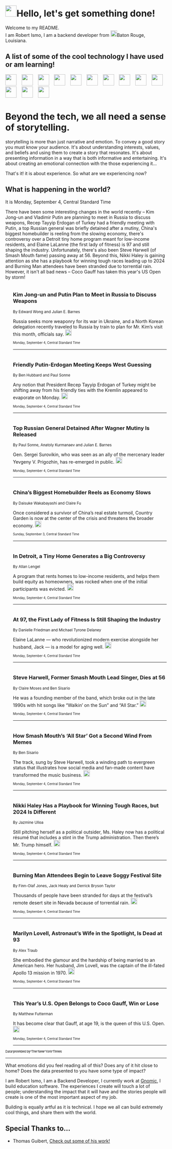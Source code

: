 <h1><img src="https://emojis.slackmojis.com/emojis/images/1643514375/3493/hot-coffee.gif?1643514375" width="35"/>Hello, let's get something done!</h1>

<p>Welcome to my README.<br/>
I am Robert Ismo, I am a backend developer from <img src="https://emojis.slackmojis.com/emojis/images/1638395689/50435/moulin_rouge.png?1638395689" width="20"/>Baton Rouge, Louisiana.</p>
<h2>A list of some of the cool technology I have used or am learning!</h2>
<p>
<img src="https://emojis.slackmojis.com/emojis/images/1643516091/21142/meow_bongotap.gif?1643516091" width="35" alt="">
<img src="https://img.shields.io/badge/Favorite%20Frontend%20Framework-SvelteKit-f83903" alt="">
<img src="https://img.shields.io/badge/Second%20Favorite-Vue-40b581" alt="">
<img src="https://img.shields.io/badge/Most%20Used%20Runtime-Nodejs-78b061" alt="">
<img src="https://emojis.slackmojis.com/emojis/images/1643517416/34482/fire.gif?1643517416" width="35" alt="">
<img src="https://img.shields.io/badge/Javascript%20But%20Better-Typescript-0078ca" alt="">
<img src="https://img.shields.io/badge/Favorite%20Language-Elixir-3e244d" alt="">
<img src="https://img.shields.io/badge/Containerize%20Everything-Docker-6ac9ef" alt="">
<img src="https://emojis.slackmojis.com/emojis/images/1643514596/5999/meow_party.gif?1643514596" width="35" alt="">
<img src="https://img.shields.io/badge/API%20Love%20Language-Graphql-de32a5" alt="">
<img src="https://img.shields.io/badge/Our%20Favorite%20Version%20Controller-Git-e94f33" alt="">
<img src="https://img.shields.io/badge/Favorite%20Database-Redis-d42d1d" alt="">
<img src="https://emojis.slackmojis.com/emojis/images/1643514559/5584/deployparrot.gif?1643514559" width="35" alt="">
<img src="https://img.shields.io/badge/Container%20Interstate-RabbitMQ-f66200" alt="">
<img src="https://img.shields.io/badge/Gotta%20Learn-Kubernetes-316adf" alt="">
<img src="https://img.shields.io/badge/Really%20Mature%20Now-WASM-654fef" alt="">
<img src="https://emojis.slackmojis.com/emojis/images/1666642497/61942/dance_vibe.gif?1666642497" width="35" alt="">
<img src="https://img.shields.io/badge/For%20My%20M1-ARM64-657d96" alt="">
<img src="https://img.shields.io/badge/Loving%20This%20So%20Much-TailwindCSS-17bcb5" alt="">
<img src="https://img.shields.io/badge/Cool%20Build%20Tool-Vite-f9cb24" alt="">
<img src="https://emojis.slackmojis.com/emojis/images/1669231376/62819/working-on-it.gif?1669231376" width="35" alt="">
<img src="https://img.shields.io/badge/Fun%20and%20Easy%20Database-MongoDB-5f8c49" alt="">
<img src="https://img.shields.io/badge/JS%20Life%20Support-NPM-c73737" alt="">
<img src="https://img.shields.io/badge/I%20Liked%20It-DynamoDB-0073b9" alt="">
<img src="https://emojis.slackmojis.com/emojis/images/1643514045/46/question.gif?1643514045" width="35" alt="">
<img src="https://img.shields.io/badge/cool-React-60d6f9" alt="">
<img src="https://img.shields.io/badge/Future%20Big%20Project-Lambda-f37e00" alt="">
<img src="https://img.shields.io/badge/NPM%20But%20Better-PNPM-f1aa07" alt="">
<img src="https://emojis.slackmojis.com/emojis/images/1643514943/9662/fbwow.gif?1643514943" width="35" alt="">
<img src="https://img.shields.io/badge/First%20Language-C-662079" alt="">
<img src="https://img.shields.io/badge/Where%20I%20Deploy%20Frontend-Vercel-000000" alt="">
<img src="https://img.shields.io/badge/Who%20Does%20not%20Want%20an%20App-Swift-f9492a" alt="">
<img src="https://emojis.slackmojis.com/emojis/images/1643514058/151/javascript.png?1643514058" width="35" alt="">
<img src="https://img.shields.io/badge/cool-Python-fbd542" alt="">
<img src="https://img.shields.io/badge/Favorite%20Something-Stripe-656cdc" alt="">
<img src="https://img.shields.io/badge/Of%20Course-HTML5-ed6327" alt="">
<img src="https://emojis.slackmojis.com/emojis/images/1660415405/60731/bomb.gif?1660415405" width="35" alt="">
<img src="https://img.shields.io/badge/hate-CSS-2964ec" alt="">
<img src="https://img.shields.io/badge/Learning-CircleCI-141215" alt="">
<img src="https://img.shields.io/badge/Learning-Rust-fbbb3b" alt="">
<img src="https://emojis.slackmojis.com/emojis/images/1660415397/60712/writing-hand.gif?1660415397" width="35" alt="">
<img src="https://img.shields.io/badge/Dev%20Browser%20of%20Choice-Firefox-cc4e26" alt="">
<img src="https://img.shields.io/badge/Recoverying%20From%20Windows-UNIX-1781e3" alt="">
<img src="https://img.shields.io/badge/LOVE-LogSeq-90c1c2" alt="">
<img src="https://emojis.slackmojis.com/emojis/images/1643514066/223/kirby.gif?1643514066" width="35" alt="">
<img src="https://img.shields.io/badge/Daily%20Driver-MacOS-e6e6e8" alt="">
<img src="https://img.shields.io/badge/Git%20Server-Github-000000" alt="">
<img src="https://img.shields.io/badge/enjoyable-EC2-f17428" alt="">
<img src="https://emojis.slackmojis.com/emojis/images/1643514239/2069/excited.gif?1643514239" width="35" alt="">
</p>
<h1>Beyond the tech, we all need a sense of storytelling.</h1>
<p>storytelling is more than just narrative and emotion. To convey a good story you must know your audience. It's about understanding interests, values, and beliefs and using them to create a story that resonates. It's about presenting information in a way that is both informative and entertaining. It's about creating an emotional connection with the those experiencing it...</p>
<p>That's it! it is about experience. So what are we experiencing now?</p>
<h2>What is happening in the world?</h2>
<p>It is Monday, September 4, Central Standard Time</p>
<p>
There have been some interesting changes in the world recently – Kim Jong-un and Vladimir Putin are planning to meet in Russia to discuss weapons, Recep Tayyip Erdogan of Turkey had a friendly meeting with Putin, a top Russian general was briefly detained after a mutiny, China&#39;s biggest homebuilder is reeling from the slowing economy, there&#39;s controversy over a Detroit tiny home program meant for low-income residents, and Elaine LaLanne (the first lady of fitness) is 97 and still shaping the industry. Unfortunately, there&#39;s also been Steve Harwell (of Smash Mouth fame) passing away at 56. Beyond this, Nikki Haley is gaining attention as she has a playbook for winning tough races leading up to 2024 and Burning Man attendees have been stranded due to torrential rain. However, it isn&#39;t all bad news – Coco Gauff has taken this year&#39;s US Open by storm!</p>
<ol>
<img src="https://img.shields.io/badge/-us-blue" alt="">
<h3>Kim Jong-un and Putin Plan to Meet in Russia to Discuss Weapons</h3>
<sub>By Edward Wong and Julian E. Barnes</sub>
<p>Russia seeks more weaponry for its war in Ukraine, and a North Korean delegation recently traveled to Russia by train to plan for Mr. Kim’s visit this month, officials say.  <a href="https://nyti.ms/4825m5e"><img src="https://developer.nytimes.com/files/poweredby_nytimes_30b.png?v=1583354208352" height="20"></a></p>
<sub><sub>Monday, September 4, Central Standard Time</sub></sub>
<hr/>
<img src="https://img.shields.io/badge/-world-blue" alt="">
<h3>Friendly Putin-Erdogan Meeting Keeps West Guessing</h3>
<sub>By Ben Hubbard and Paul Sonne</sub>
<p>Any notion that President Recep Tayyip Erdogan of Turkey might be shifting away from his friendly ties with the Kremlin appeared to evaporate on Monday.  <a href="https://nyti.ms/3PoEoxd"><img src="https://developer.nytimes.com/files/poweredby_nytimes_30b.png?v=1583354208352" height="20"></a></p>
<sub><sub>Monday, September 4, Central Standard Time</sub></sub>
<hr/>
<img src="https://img.shields.io/badge/-world-blue" alt="">
<h3>Top Russian General Detained After Wagner Mutiny Is Released</h3>
<sub>By Paul Sonne, Anatoly Kurmanaev and Julian E. Barnes</sub>
<p>Gen. Sergei Surovikin, who was seen as an ally of the mercenary leader Yevgeny V. Prigozhin, has re-emerged in public.  <a href="https://nyti.ms/3EpMRda"><img src="https://developer.nytimes.com/files/poweredby_nytimes_30b.png?v=1583354208352" height="20"></a></p>
<sub><sub>Monday, September 4, Central Standard Time</sub></sub>
<hr/>
<img src="https://img.shields.io/badge/-business-blue" alt="">
<h3>China’s Biggest Homebuilder Reels as Economy Slows</h3>
<sub>By Daisuke Wakabayashi and Claire Fu</sub>
<p>Once considered a survivor of China’s real estate turmoil, Country Garden is now at the center of the crisis and threatens the broader economy.  <a href="https://nyti.ms/44EVsmS"><img src="https://developer.nytimes.com/files/poweredby_nytimes_30b.png?v=1583354208352" height="20"></a></p>
<sub><sub>Sunday, September 3, Central Standard Time</sub></sub>
<hr/>
<img src="https://img.shields.io/badge/-realestate-blue" alt="">
<h3>In Detroit, a Tiny Home Generates a Big Controversy</h3>
<sub>By Allan Lengel</sub>
<p>A program that rents homes to low-income residents, and helps them build equity as homeowners, was rocked when one of the initial participants was evicted.  <a href="https://nyti.ms/3qRDLmy"><img src="https://developer.nytimes.com/files/poweredby_nytimes_30b.png?v=1583354208352" height="20"></a></p>
<sub><sub>Monday, September 4, Central Standard Time</sub></sub>
<hr/>
<img src="https://img.shields.io/badge/-well-blue" alt="">
<h3>At 97, the First Lady of Fitness Is Still Shaping the Industry</h3>
<sub>By Danielle Friedman and Michael Tyrone Delaney</sub>
<p>Elaine LaLanne — who revolutionized modern exercise alongside her husband, Jack — is a model for aging well.  <a href="https://nyti.ms/3R6TpFb"><img src="https://developer.nytimes.com/files/poweredby_nytimes_30b.png?v=1583354208352" height="20"></a></p>
<sub><sub>Monday, September 4, Central Standard Time</sub></sub>
<hr/>
<img src="https://img.shields.io/badge/-arts-blue" alt="">
<h3>Steve Harwell, Former Smash Mouth Lead Singer, Dies at 56</h3>
<sub>By Claire Moses and Ben Sisario</sub>
<p>He was a founding member of the band, which broke out in the late 1990s with hit songs like “Walkin’ on the Sun” and “All Star.”  <a href="https://nyti.ms/45TrlJA"><img src="https://developer.nytimes.com/files/poweredby_nytimes_30b.png?v=1583354208352" height="20"></a></p>
<sub><sub>Monday, September 4, Central Standard Time</sub></sub>
<hr/>
<img src="https://img.shields.io/badge/-arts-blue" alt="">
<h3>How Smash Mouth’s ‘All Star’ Got a Second Wind From Memes</h3>
<sub>By Ben Sisario</sub>
<p>The track, sung by Steve Harwell, took a winding path to evergreen status that illustrates how social media and fan-made content have transformed the music business.  <a href="https://nyti.ms/3PpOkGK"><img src="https://developer.nytimes.com/files/poweredby_nytimes_30b.png?v=1583354208352" height="20"></a></p>
<sub><sub>Monday, September 4, Central Standard Time</sub></sub>
<hr/>
<img src="https://img.shields.io/badge/-us-blue" alt="">
<h3>Nikki Haley Has a Playbook for Winning Tough Races, but 2024 Is Different</h3>
<sub>By Jazmine Ulloa</sub>
<p>Still pitching herself as a political outsider, Ms. Haley now has a political résumé that includes a stint in the Trump administration. Then there’s Mr. Trump himself.  <a href="https://nyti.ms/47WsC4l"><img src="https://developer.nytimes.com/files/poweredby_nytimes_30b.png?v=1583354208352" height="20"></a></p>
<sub><sub>Monday, September 4, Central Standard Time</sub></sub>
<hr/>
<img src="https://img.shields.io/badge/-us-blue" alt="">
<h3>Burning Man Attendees Begin to Leave Soggy Festival Site</h3>
<sub>By Finn-Olaf Jones, Jack Healy and Derrick Bryson Taylor</sub>
<p>Thousands of people have been stranded for days at the festival’s remote desert site in Nevada because of torrential rain.  <a href="https://nyti.ms/44EqdbV"><img src="https://developer.nytimes.com/files/poweredby_nytimes_30b.png?v=1583354208352" height="20"></a></p>
<sub><sub>Monday, September 4, Central Standard Time</sub></sub>
<hr/>
<img src="https://img.shields.io/badge/-us-blue" alt="">
<h3>Marilyn Lovell, Astronaut’s Wife in the Spotlight, Is Dead at 93</h3>
<sub>By Alex Traub</sub>
<p>She embodied the glamour and the hardship of being married to an American hero. Her husband, Jim Lovell, was the captain of the ill-fated Apollo 13 mission in 1970.  <a href="https://nyti.ms/45D2g63"><img src="https://developer.nytimes.com/files/poweredby_nytimes_30b.png?v=1583354208352" height="20"></a></p>
<sub><sub>Monday, September 4, Central Standard Time</sub></sub>
<hr/>
<img src="https://img.shields.io/badge/-sports-blue" alt="">
<h3>This Year’s U.S. Open Belongs to Coco Gauff, Win or Lose</h3>
<sub>By Matthew Futterman</sub>
<p>It has become clear that Gauff, at age 19, is the queen of this U.S. Open.  <a href="https://nyti.ms/3R87jqt"><img src="https://developer.nytimes.com/files/poweredby_nytimes_30b.png?v=1583354208352" height="20"></a></p>
<sub><sub>Monday, September 4, Central Standard Time</sub></sub>
<hr/>
</ol>
<a href="https://developer.nytimes.com"><sub><sub>Data provided by The New York Times</sub></sub></a>
<hr/>
<p>What emotions did you feel reading all of this? Does any of it hit close to home? Does the data presented to you have some type of impact?</p>
<p>I am Robert Ismo, I am a Backend Developer, I currently work at <a href="https://gnomic.education/">Gnomic</a>, I build education software. The experiences I create will touch a lot of people; understanding the impact that it will have and the stories people will create is one of the most important aspect of my job.</p>
<p>Building is equally artful as it is technical. I hope we all can build extremely cool things, and share them with the world.</p>
<h2>Special Thanks to...</h2>
<ul>
<li>Thomas Guibert, <a href="https://github.com/thmsgbrt/thmsgbrt">Check out some of his work!</a></li>
</ul>